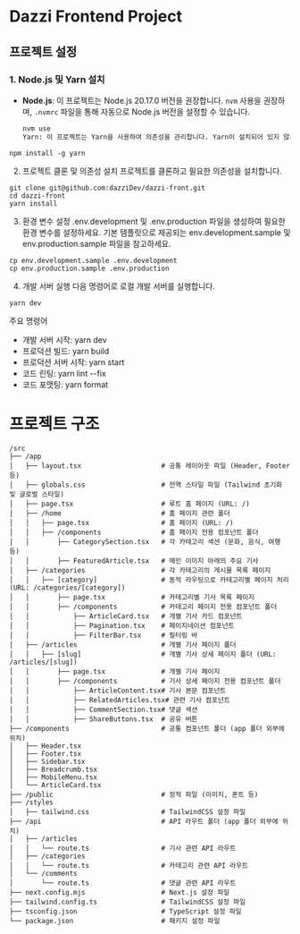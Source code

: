 # Dazzi Frontend Project

## 프로젝트 설정

### 1. Node.js 및 Yarn 설치

- **Node.js**: 이 프로젝트는 Node.js 20.17.0 버전을 권장합니다. `nvm` 사용을 권장하며, `.nvmrc` 파일을 통해 자동으로 Node.js 버전을 설정할 수 있습니다.

  ```bash
  nvm use
  Yarn: 이 프로젝트는 Yarn을 사용하여 의존성을 관리합니다. Yarn이 설치되어 있지 않은 경우, 다음 명령어로 설치하세요.
  ```

```
npm install -g yarn
```

2. 프로젝트 클론 및 의존성 설치
   프로젝트를 클론하고 필요한 의존성을 설치합니다.

```
git clone git@github.com:dazziDev/dazzi-front.git
cd dazzi-front
yarn install
```

3. 환경 변수 설정
   .env.development 및 .env.production 파일을 생성하여 필요한 환경 변수를 설정하세요. 기본 템플릿으로 제공되는 env.development.sample 및 env.production.sample 파일을 참고하세요.

```
cp env.development.sample .env.development
cp env.production.sample .env.production
```

4. 개발 서버 실행
   다음 명령어로 로컬 개발 서버를 실행합니다.

```
yarn dev
```

주요 명령어

- 개발 서버 시작: yarn dev
- 프로덕션 빌드: yarn build
- 프로덕션 서버 시작: yarn start
- 코드 린팅: yarn lint --fix
- 코드 포맷팅: yarn format

# 프로젝트 구조

```
/src
├── /app
│   ├── layout.tsx                    # 공통 레이아웃 파일 (Header, Footer 등)
│   ├── globals.css                   # 전역 스타일 파일 (Tailwind 초기화 및 글로벌 스타일)
│   ├── page.tsx                      # 루트 홈 페이지 (URL: /)
│   ├── /home                         # 홈 페이지 관련 폴더
│   │   ├── page.tsx                  # 홈 페이지 (URL: /)
│   │   ├── /components               # 홈 페이지 전용 컴포넌트 폴더
│   │       ├── CategorySection.tsx   # 각 카테고리 섹션 (문화, 음식, 여행 등)
│   │       ├── FeaturedArticle.tsx   # 메인 이미지 아래의 주요 기사
│   ├── /categories                   # 각 카테고리의 게시물 목록 페이지
│   │   ├── [category]                # 동적 라우팅으로 카테고리별 페이지 처리 (URL: /categories/[category])
│   │       ├── page.tsx              # 카테고리별 기사 목록 페이지
│   │       ├── /components           # 카테고리 페이지 전용 컴포넌트 폴더
│   │           ├── ArticleCard.tsx   # 개별 기사 카드 컴포넌트
│   │           ├── Pagination.tsx    # 페이지네이션 컴포넌트
│   │           ├── FilterBar.tsx     # 필터링 바
│   ├── /articles                     # 개별 기사 페이지 폴더
│   │   ├── [slug]                    # 개별 기사 상세 페이지 폴더 (URL: /articles/[slug])
│   │       ├── page.tsx              # 개별 기사 페이지
│   │       ├── /components           # 기사 상세 페이지 전용 컴포넌트 폴더
│   │           ├── ArticleContent.tsx# 기사 본문 컴포넌트
│   │           ├── RelatedArticles.tsx# 관련 기사 컴포넌트
│   │           ├── CommentSection.tsx# 댓글 섹션
│   │           ├── ShareButtons.tsx  # 공유 버튼
├── /components                       # 공통 컴포넌트 폴더 (app 폴더 외부에 위치)
│   ├── Header.tsx
│   ├── Footer.tsx
│   ├── Sidebar.tsx
│   ├── Breadcrumb.tsx
│   ├── MobileMenu.tsx
│   └── ArticleCard.tsx
├── /public                           # 정적 파일 (이미지, 폰트 등)
├── /styles
│   ├── tailwind.css                  # TailwindCSS 설정 파일
├── /api                              # API 라우트 폴더 (app 폴더 외부에 위치)
│   ├── /articles
│   │   └── route.ts                  # 기사 관련 API 라우트
│   ├── /categories
│   │   └── route.ts                  # 카테고리 관련 API 라우트
│   └── /comments
│       └── route.ts                  # 댓글 관련 API 라우트
├── next.config.mjs                   # Next.js 설정 파일
├── tailwind.config.ts                # TailwindCSS 설정 파일
├── tsconfig.json                     # TypeScript 설정 파일
└── package.json                      # 패키지 설정 파일
```
